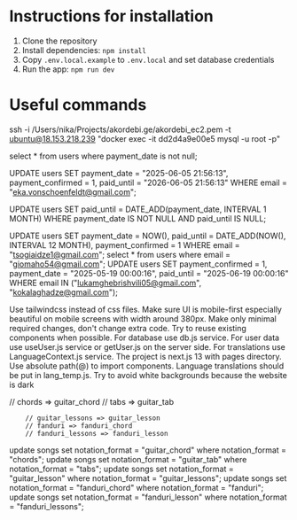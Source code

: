 # Instructions for installation
1. Clone the repository
2. Install dependencies: `npm install`
4. Copy `.env.local.example` to `.env.local` and set database credentials 
5. Run the app: `npm run dev`

# Useful commands
ssh -i /Users/nika/Projects/akordebi.ge/akordebi_ec2.pem -t ubuntu@18.153.218.239 "docker exec -it dd2d4a9e00e5 mysql -u root -p"

select * from users where payment_date is not null;

UPDATE users SET payment_date = "2025-06-05 21:56:13", payment_confirmed = 1, paid_until = "2026-06-05 21:56:13" WHERE email = "eka.vonschoenfeldt@gmail.com";

UPDATE users 
SET paid_until = DATE_ADD(payment_date, INTERVAL 1 MONTH)
WHERE payment_date IS NOT NULL 
AND paid_until IS NULL;

UPDATE users SET payment_date = NOW(), paid_until = DATE_ADD(NOW(), INTERVAL 12 MONTH), payment_confirmed = 1 WHERE email = "tsogiaidze1@gmail.com";
select * from users where email = "giomaho54@gmail.com";
UPDATE users SET payment_confirmed = 1, payment_date = "2025-05-19 00:00:16", paid_until = "2025-06-19 00:00:16" WHERE email IN ("lukamghebrishvili05@gmail.com", "kokalaghadze@gmail.com");

Use tailwindcss instead of css files. Make sure UI is mobile-first especially beautiful on mobile screens with width around 380px. Make only minimal required changes, don't change extra code. Try to reuse existing components when possible. For database use db.js service. For user data use useUser.js service or getUser.js on the server side. For translations use LanguageContext.js service. The project is next.js 13 with pages directory. Use absolute path(@) to import components. Language translations should be put in lang_temp.js. Try to avoid white backgrounds because the website is dark

// chords => guitar_chord
        // tabs => guitar_tab

        // guitar_lessons => guitar_lesson
        // fanduri => fanduri_chord
        // fanduri_lessons => fanduri_lesson    
update songs set notation_format = "guitar_chord" where notation_format = "chords";
update songs set notation_format = "guitar_tab" where notation_format = "tabs";
update songs set notation_format = "guitar_lesson" where notation_format = "guitar_lessons";
update songs set notation_format = "fanduri_chord" where notation_format = "fanduri";
update songs set notation_format = "fanduri_lesson" where notation_format = "fanduri_lessons";